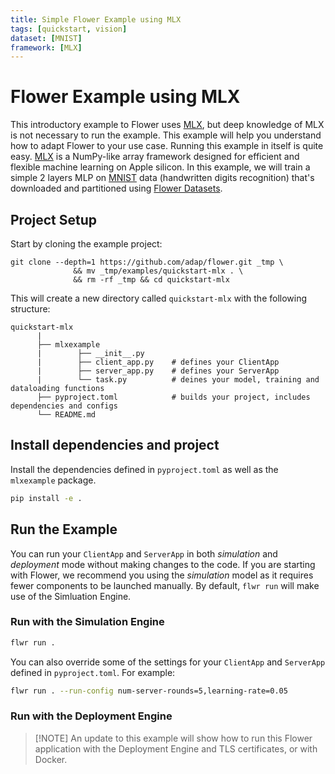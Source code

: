 ```yaml
---
title: Simple Flower Example using MLX
tags: [quickstart, vision]
dataset: [MNIST]
framework: [MLX]
---
```


# Flower Example using MLX

This introductory example to Flower uses [MLX](https://ml-explore.github.io/mlx/build/html/index.html), but deep knowledge of MLX is not necessary to run the example. This example will help you understand how to adapt Flower to your use case. Running this example in itself is quite easy. [MLX](https://ml-explore.github.io/mlx/build/html/index.html) is a NumPy-like array framework designed for efficient and flexible machine learning on Apple silicon. In this example, we will train a simple 2 layers MLP on [MNIST](https://huggingface.co/datasets/ylecun/mnist) data (handwritten digits recognition) that's downloaded and partitioned using [Flower Datasets](https://flower.ai/docs/datasets/).

## Project Setup

Start by cloning the example project:

```shell
git clone --depth=1 https://github.com/adap/flower.git _tmp \
              && mv _tmp/examples/quickstart-mlx . \
              && rm -rf _tmp && cd quickstart-mlx
```

This will create a new directory called `quickstart-mlx` with the following structure:

```shell
quickstart-mlx
      |
      ├── mlxexample
      |        ├── __init__.py
      |        ├── client_app.py    # defines your ClientApp
      |        ├── server_app.py    # defines your ServerApp
      |        └── task.py          # deines your model, training and dataloading functions
      ├── pyproject.toml            # builds your project, includes dependencies and configs
      └── README.md
```

## Install dependencies and project

Install the dependencies defined in `pyproject.toml` as well as the `mlxexample` package.

```bash
pip install -e .
```

## Run the Example

You can run your `ClientApp` and `ServerApp` in both _simulation_ and
_deployment_ mode without making changes to the code. If you are starting
with Flower, we recommend you using the _simulation_ model as it requires
fewer components to be launched manually. By default, `flwr run` will make
use of the Simluation Engine.

### Run with the Simulation Engine

```bash
flwr run .
```

You can also override some of the settings for your `ClientApp` and `ServerApp` defined in `pyproject.toml`. For example:

```bash
flwr run . --run-config num-server-rounds=5,learning-rate=0.05
```

### Run with the Deployment Engine

> \[!NOTE\]
> An update to this example will show how to run this Flower application with the Deployment Engine and TLS certificates, or with Docker.
